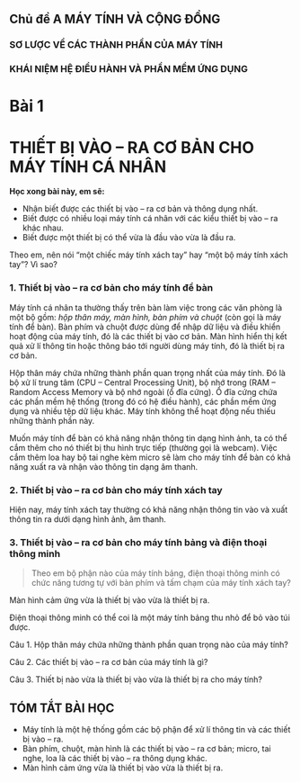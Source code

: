 ## Chủ đề A MÁY TÍNH VÀ CỘNG ĐỒNG

### SƠ LƯỢC VỀ CÁC THÀNH PHẦN CỦA MÁY TÍNH
### KHÁI NIỆM HỆ ĐIỀU HÀNH VÀ PHẦN MỀM ỨNG DỤNG

# Bài 1
# THIẾT BỊ VÀO – RA CƠ BẢN CHO MÁY TÍNH CÁ NHÂN

**Học xong bài này, em sẽ:**

* Nhận biết được các thiết bị vào – ra cơ bản và thông dụng nhất.
* Biết được có nhiều loại máy tính cá nhân với các kiểu thiết bị vào – ra khác nhau.
* Biết được một thiết bị có thể vừa là đầu vào vừa là đầu ra.

Theo em, nên nói “một chiếc máy tính xách tay” hay “một bộ máy tính xách tay”? Vì sao?

### 1. Thiết bị vào – ra cơ bản cho máy tính để bàn

Máy tính cá nhân ta thường thấy trên bàn làm việc trong các văn phòng là một bộ gồm: *hộp thân máy, màn hình, bàn phím và chuột* (còn gọi là máy tính để bàn). Bàn phím và chuột được dùng để nhập dữ liệu và điều khiển hoạt động của máy tính, đó là các thiết bị vào cơ bản. Màn hình hiển thị kết quả xử lí thông tin hoặc thông báo tới người dùng máy tính, đó là thiết bị ra cơ bản.

Hộp thân máy chứa những thành phần quan trọng nhất của máy tính. Đó là bộ xử lí trung tâm (CPU – Central Processing Unit), bộ nhớ trong (RAM – Random Access Memory và bộ nhớ ngoài (ổ đĩa cứng). Ổ đĩa cứng chứa các phần mềm hệ thống (trong đó có hệ điều hành), các phần mềm ứng dụng và nhiều tệp dữ liệu khác. Máy tính không thể hoạt động nếu thiếu những thành phần này.

Muốn máy tính để bàn có khả năng nhận thông tin dạng hình ảnh, ta có thể cắm thêm cho nó thiết bị thu hình trực tiếp (thường gọi là webcam). Việc cắm thêm loa hay bộ tai nghe kèm micro sẽ làm cho máy tính để bàn có khả năng xuất ra và nhận vào thông tin dạng âm thanh.

### 2. Thiết bị vào – ra cơ bản cho máy tính xách tay

Hiện nay, máy tính xách tay thường có khả năng nhận thông tin vào và xuất thông tin ra dưới dạng hình ảnh, âm thanh.

### 3. Thiết bị vào – ra cơ bản cho máy tính bảng và điện thoại thông minh

> Theo em bộ phận nào của máy tính bảng, điện thoại thông minh có chức năng tương tự với bàn phím và tấm chạm của máy tính xách tay?

Màn hình cảm ứng vừa là thiết bị vào vừa là thiết bị ra.

Điện thoại thông minh có thể coi là một máy tính bảng thu nhỏ để bỏ vào túi được.

Câu 1. Hộp thân máy chứa những thành phần quan trọng nào của máy tính?

Câu 2. Các thiết bị vào – ra cơ bản của máy tính là gì?

Câu 3. Thiết bị nào vừa là thiết bị vào vừa là thiết bị ra cho máy tính?

## TÓM TẮT BÀI HỌC

* Máy tính là một hệ thống gồm các bộ phận để xử lí thông tin và các thiết bị vào – ra.
* Bàn phím, chuột, màn hình là các thiết bị vào – ra cơ bản; micro, tai nghe, loa là các thiết bị vào – ra thông dụng khác.
* Màn hình cảm ứng vừa là thiết bị vào vừa là thiết bị ra.
